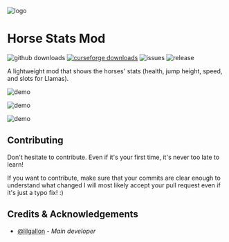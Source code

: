 ![logo](https://github.com/lilgallon/HorseStatsMod/raw/MC_1.19.x/.github/resources/horsestatsmod.png)

# Horse Stats Mod
![github downloads](https://img.shields.io/github/downloads/lilgallon/horsestatsmod/total.svg?label=github%20downloads)
[![curseforge downloads](http://cf.way2muchnoise.eu/full_409126_downloads.svg)](https://www.curseforge.com/minecraft/mc-mods/horse-statistics)
![issues](https://img.shields.io/github/issues/lilgallon/horsestatsmod.svg)
![release](https://img.shields.io/github/release/lilgallon/horsestatsmod.svg)

A lightweight mod that shows the horses' stats (health, jump height, speed, and slots for Llamas).

![demo](https://github.com/lilgallon/HorseStatsMod/raw/MC_1.19.x/.github/resources/demo-1.1.0.png)

![demo](https://github.com/lilgallon/HorseStatsMod/raw/MC_1.19.x/.github/resources/demo-1.2.0.png)

![demo](https://github.com/lilgallon/HorseStatsMod/raw/MC_1.19.x/.github/resources/demo-1.3.0.png)

## Contributing
Don't hesitate to contribute. Even if it's your first time, it's never too late to learn!

If you want to contribute, make sure that your commits are clear enough to understand what changed
  I will most likely accept your pull request even if it's just a typo fix! :)

## Credits & Acknowledgements

- [@lilgallon](https://github.com/lilgallon)  - *Main developer*
